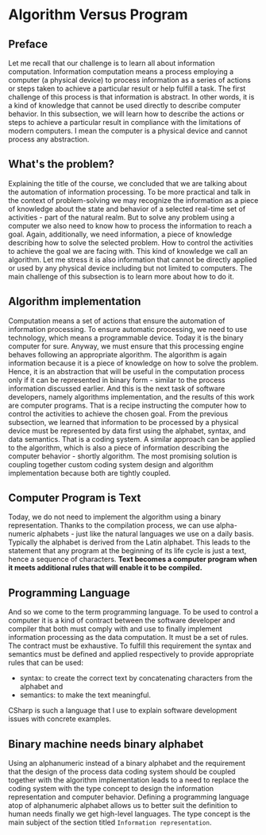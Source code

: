 # Algorithm Versus Program

## Preface

Let me recall that our challenge is to learn all about information computation. Information computation means a process employing a computer (a physical device) to process information as a series of actions or steps taken to achieve a particular result or help fulfill a task. The first challenge of this process is that information is abstract. In other words, it is a kind of knowledge that cannot be used directly to describe computer behavior. In this subsection, we will learn how to describe the actions or steps to achieve a particular result in compliance with the limitations of modern computers. I mean the computer is a physical device and cannot process any abstraction.

## What's the problem?

Explaining the title of the course, we concluded that we are talking about the automation of information processing. To be more practical and talk in the context of problem-solving we may recognize the information as a piece of knowledge about the state and behavior of a selected real-time set of activities - part of the natural realm. But to solve any problem using a computer we also need to know how to process the information to reach a goal. Again, additionally, we need information, a piece of knowledge describing how to solve the selected problem. How to control the activities to achieve the goal we are facing with. This kind of knowledge we call an algorithm. Let me stress it is also information that cannot be directly applied or used by any physical device including but not limited to computers. The main challenge of this subsection is to learn more about how to do it.

## Algorithm implementation

Computation means a set of actions that ensure the automation of information processing. To ensure automatic processing, we need to use technology, which means a programmable device. Today it is the binary computer for sure. Anyway, we must ensure that this processing engine behaves following an appropriate algorithm. The algorithm is again information because it is a piece of knowledge on how to solve the problem. Hence, it is an abstraction that will be useful in the computation process only if it can be represented in binary form - similar to the process information discussed earlier. And this is the next task of software developers, namely algorithms implementation, and the results of this work are computer programs. That is a recipe instructing the computer how to control the activities to achieve the chosen goal. From the previous subsection, we learned that information to be processed by a physical device must be represented by data first using the alphabet, syntax, and data semantics. That is a coding system. A similar approach can be applied to the algorithm, which is also a piece of information describing the computer behavior - shortly algorithm. The most promising solution is coupling together custom coding system design and algorithm implementation because both are tightly coupled.

## Computer Program is Text

Today, we do not need to implement the algorithm using a binary representation. Thanks to the compilation process, we can use alpha-numeric alphabets - just like the natural languages we use on a daily basis. Typically the alphabet is derived from the Latin alphabet. This leads to the statement that any program at the beginning of its life cycle is just a text, hence a sequence of characters. **Text becomes a computer program when it meets additional rules that will enable it to be compiled.**

## Programming Language

And so we come to the term programming language. To be used to control a computer it is a kind of contract between the software developer and compiler that both must comply with and use to finally implement information processing as the data computation. It must be a set of rules. The contract must be exhaustive. To fulfill this requirement the syntax and semantics must be defined and applied respectively to provide appropriate rules that can be used:

- syntax: to create the correct text by concatenating characters from the alphabet and
- semantics: to make the text meaningful.

CSharp is such a language that I use to explain software development issues with concrete examples.

## Binary machine needs binary alphabet

Using an alphanumeric instead of a binary alphabet and the requirement that the design of the process data coding system should be coupled together with the algorithm implementation leads to a need to replace the coding system with the type concept to design the information representation and computer behavior. Defining a programming language atop of alphanumeric alphabet allows us to better suit the definition to human needs finally we get high-level languages. The type concept is the main subject of the section titled `Information representation`.
